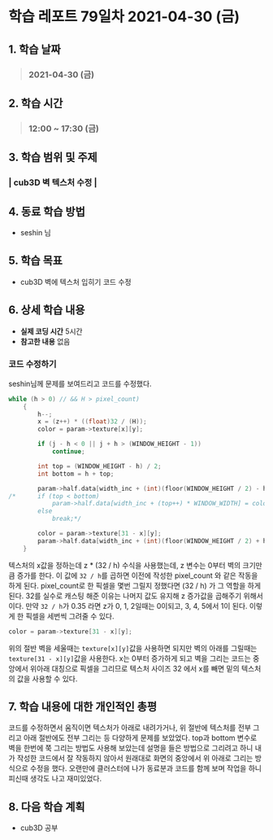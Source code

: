 # 학습 레포트 79일차 2021-04-30 (금)

## 1. 학습 날짜
> ### 2021-04-30 (금)

## 2. 학습 시간
> ### 12:00 ~ 17:30 (금)

## 3. 학습 범위 및 주제
### | cub3D 벽 텍스처 수정 |

## 4. 동료 학습 방법
- seshin 님

## 5. 학습 목표
- cub3D 벽에 텍스처 입히기 코드 수정

## 6. 상세 학습 내용
- **실제 코딩 시간** 5시간
- **참고한 내용** 없음

### 코드 수정하기

seshin님께 문제를 보여드리고 코드를 수정했다.
```c
while (h > 0) // && H > pixel_count)
	{
		h--;
		x = (z++) * ((float)32 / (H));
		color = param->texture[x][y];

		if (j - h < 0 || j + h > (WINDOW_HEIGHT - 1))
			continue;

		int top = (WINDOW_HEIGHT - h) / 2;
		int bottom = h + top;

		param->half.data[width_inc + (int)(floor(WINDOW_HEIGHT / 2) - h) * WINDOW_WIDTH] = color;
/*		if (top < bottom)
			param->half.data[width_inc + (top++) * WINDOW_WIDTH] = color;
		else
			break;*/

		color = param->texture[31 - x][y];
		param->half.data[width_inc + (int)(floor(WINDOW_HEIGHT / 2) + h) * WINDOW_WIDTH] = color;
	}
```

텍스처의 x값을 정하는데 z * (32 / h) 수식을 사용했는데, z 변수는 0부터 벽의 크기만큼 증가를 한다. 이 값에 `32 / h`를 곱하면 이전에 작성한 pixel_count 와 같은 작동을 하게 된다. pixel_count로 한 픽셀을 몇번 그릴지 정했다면 (32 / h) 가 그 역할을 하게 된다. 32를 실수로 캐스팅 해준 이유는 나머지 값도 유지해 z 증가값을 곱해주기 위해서이다. 만약 `32 / h`가 0.35 라면 z가 0, 1, 2일때는 0이되고, 3, 4, 5에서 1이 된다. 이렇게 한 픽셀을 세번씩 그려줄 수 있다.

```c
color = param->texture[31 - x][y];
```
위의 절반 벽을 세울때는 `texture[x][y]`값을 사용하면 되지만 벽의 아래를 그릴때는 `texture[31 - x][y]`값을 사용한다. x는 0부터 증가하게 되고 벽을 그리는 코드는 중앙에서 위아래 대칭으로 픽셀을 그리므로 텍스처 사이즈 32 에서 x를 빼면 밑의 텍스처의 값을 사용할 수 있다.

## 7. 학습 내용에 대한 개인적인 총평
코드를 수정하면서 움직이면 텍스처가 아래로 내려가거나, 위 절반에 텍스처를 전부 그리고 아래 절반에도 전부 그리는 등 다양하게 문제를 보았었다. top과 bottom 변수로 벽을 한번에 쭉 그리는 방법도 사용해 보았는데 설명을 들은 방법으로 그리려고 하니 내가 작성한 코드에서 잘 작동하지 않아서 원래대로 화면의 중앙에서 위 아래로 그리는 방식으로 수정을 했다. 오랜만에 클러스터에 나가 동료분과 코드를 함께 보며 작업을 하니 피신때 생각도 나고 재미있었다.

## 8. 다음 학습 계획
- cub3D 공부